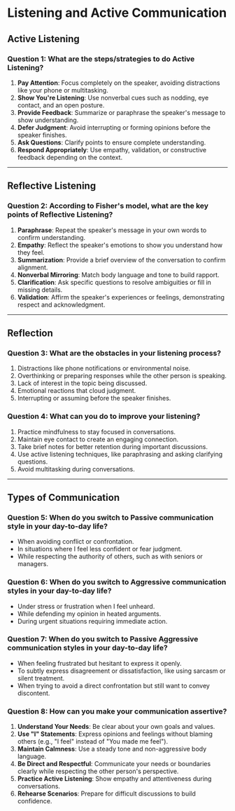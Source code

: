 # Listening and Active Communication

## Active Listening

### Question 1: What are the steps/strategies to do Active Listening?

1. **Pay Attention**: Focus completely on the speaker, avoiding distractions like your phone or multitasking.
2. **Show You're Listening**: Use nonverbal cues such as nodding, eye contact, and an open posture.
3. **Provide Feedback**: Summarize or paraphrase the speaker's message to show understanding.
4. **Defer Judgment**: Avoid interrupting or forming opinions before the speaker finishes.
5. **Ask Questions**: Clarify points to ensure complete understanding.
6. **Respond Appropriately**: Use empathy, validation, or constructive feedback depending on the context.

---

## Reflective Listening

### Question 2: According to Fisher's model, what are the key points of Reflective Listening?

1. **Paraphrase**: Repeat the speaker's message in your own words to confirm understanding.
2. **Empathy**: Reflect the speaker's emotions to show you understand how they feel.
3. **Summarization**: Provide a brief overview of the conversation to confirm alignment.
4. **Nonverbal Mirroring**: Match body language and tone to build rapport.
5. **Clarification**: Ask specific questions to resolve ambiguities or fill in missing details.
6. **Validation**: Affirm the speaker's experiences or feelings, demonstrating respect and acknowledgment.

---

## Reflection

### Question 3: What are the obstacles in your listening process?

1. Distractions like phone notifications or environmental noise.
2. Overthinking or preparing responses while the other person is speaking.
3. Lack of interest in the topic being discussed.
4. Emotional reactions that cloud judgment.
5. Interrupting or assuming before the speaker finishes.

### Question 4: What can you do to improve your listening?

1. Practice mindfulness to stay focused in conversations.
2. Maintain eye contact to create an engaging connection.
3. Take brief notes for better retention during important discussions.
4. Use active listening techniques, like paraphrasing and asking clarifying questions.
5. Avoid multitasking during conversations.

---

## Types of Communication

### Question 5: When do you switch to Passive communication style in your day-to-day life?

- When avoiding conflict or confrontation.
- In situations where I feel less confident or fear judgment.
- While respecting the authority of others, such as with seniors or managers.

### Question 6: When do you switch to Aggressive communication styles in your day-to-day life?

- Under stress or frustration when I feel unheard.
- While defending my opinion in heated arguments.
- During urgent situations requiring immediate action.

### Question 7: When do you switch to Passive Aggressive communication styles in your day-to-day life?

- When feeling frustrated but hesitant to express it openly.
- To subtly express disagreement or dissatisfaction, like using sarcasm or silent treatment.
- When trying to avoid a direct confrontation but still want to convey discontent.

### Question 8: How can you make your communication assertive?

1. **Understand Your Needs**: Be clear about your own goals and values.
2. **Use "I" Statements**: Express opinions and feelings without blaming others (e.g., "I feel" instead of "You made me feel").
3. **Maintain Calmness**: Use a steady tone and non-aggressive body language.
4. **Be Direct and Respectful**: Communicate your needs or boundaries clearly while respecting the other person's perspective.
5. **Practice Active Listening**: Show empathy and attentiveness during conversations.
6. **Rehearse Scenarios**: Prepare for difficult discussions to build confidence.